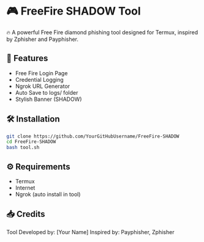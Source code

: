 # 🎮 FreeFire SHADOW Tool

🔥 A powerful Free Fire diamond phishing tool designed for Termux, inspired by Zphisher and Payphisher.

## 🚀 Features
- Free Fire Login Page
- Credential Logging
- Ngrok URL Generator
- Auto Save to logs/ folder
- Stylish Banner (SHADOW)

## 🛠 Installation
```bash
git clone https://github.com/YourGitHubUsername/FreeFire-SHADOW
cd FreeFire-SHADOW
bash tool.sh
```

## ⚙ Requirements
- Termux
- Internet
- Ngrok (auto install in tool)

## 📥 Credits
Tool Developed by: [Your Name]
Inspired by: Payphisher, Zphisher

